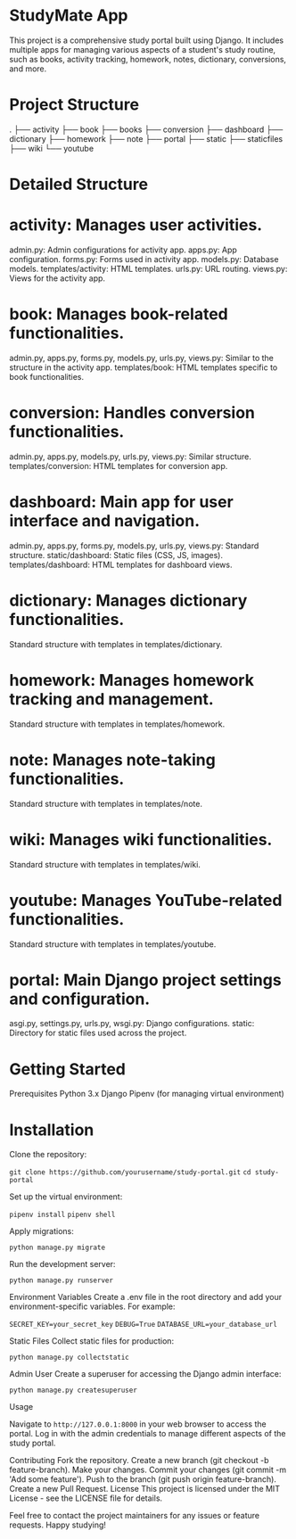 # StudyMate App

This project is a comprehensive study portal built using Django. It includes multiple apps for managing various aspects of a student's study routine, such as books, activity tracking, homework, notes, dictionary, conversions, and more.

# Project Structure
.
├── activity
├── book
├── books
├── conversion
├── dashboard
├── dictionary
├── homework
├── note
├── portal
├── static
├── staticfiles
├── wiki
└── youtube

# Detailed Structure

# activity: Manages user activities.

admin.py: Admin configurations for activity app.
apps.py: App configuration.
forms.py: Forms used in activity app.
models.py: Database models.
templates/activity: HTML templates.
urls.py: URL routing.
views.py: Views for the activity app.


# book: Manages book-related functionalities.

admin.py, apps.py, forms.py, models.py, urls.py, views.py: Similar to the structure in the activity app.
templates/book: HTML templates specific to book functionalities.


# conversion: Handles conversion functionalities.

admin.py, apps.py, models.py, urls.py, views.py: Similar structure.
templates/conversion: HTML templates for conversion app.


# dashboard: Main app for user interface and navigation.

admin.py, apps.py, forms.py, models.py, urls.py, views.py: Standard structure.
static/dashboard: Static files (CSS, JS, images).
templates/dashboard: HTML templates for dashboard views.


# dictionary: Manages dictionary functionalities.

Standard structure with templates in templates/dictionary.


# homework: Manages homework tracking and management.

Standard structure with templates in templates/homework.


# note: Manages note-taking functionalities.

Standard structure with templates in templates/note.


# wiki: Manages wiki functionalities.

Standard structure with templates in templates/wiki.


# youtube: Manages YouTube-related functionalities.

Standard structure with templates in templates/youtube.

# portal: Main Django project settings and configuration.

asgi.py, settings.py, urls.py, wsgi.py: Django configurations.
static: Directory for static files used across the project.

# Getting Started
Prerequisites
Python 3.x
Django
Pipenv (for managing virtual environment)

# Installation
Clone the repository:

`git clone https://github.com/yourusername/study-portal.git`
`cd study-portal`

Set up the virtual environment:

`pipenv install`
`pipenv shell`

Apply migrations:

`python manage.py migrate`

Run the development server:

`python manage.py runserver`

Environment Variables
Create a .env file in the root directory and add your environment-specific variables. For example:

`SECRET_KEY=your_secret_key`
`DEBUG=True`
`DATABASE_URL=your_database_url`

Static Files
Collect static files for production:

`python manage.py collectstatic`

Admin User
Create a superuser for accessing the Django admin interface:

`python manage.py createsuperuser`

Usage

Navigate to `http://127.0.0.1:8000` in your web browser to access the portal. Log in with the admin credentials to manage different aspects of the study portal.

Contributing
Fork the repository.
Create a new branch (git checkout -b feature-branch).
Make your changes.
Commit your changes (git commit -m 'Add some feature').
Push to the branch (git push origin feature-branch).
Create a new Pull Request.
License
This project is licensed under the MIT License - see the LICENSE file for details.

Feel free to contact the project maintainers for any issues or feature requests. Happy studying!

